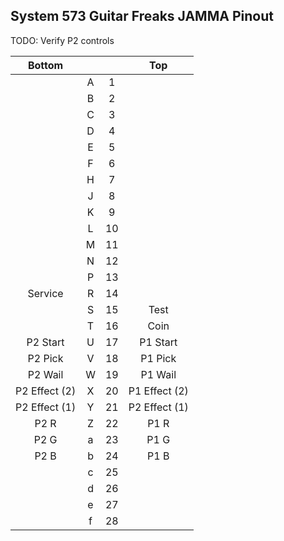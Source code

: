 ## System 573 Guitar Freaks JAMMA Pinout

TODO: Verify P2 controls

Bottom |  |  | Top
:------: | :------: | :------: | :------:
|  | A |  1 |  |
|  | B |  2 |  |
|  | C |  3 |  |
|  | D |  4 |  |
|  | E |  5 |  |
|  | F |  6 |  |
|  | H |  7 |  |
|  | J |  8 |  |
|  | K |  9 |  |
|  | L | 10 |  |
|  | M | 11 |  |
|  | N | 12 |  |
|  | P | 13 |  |
| Service | R | 14 |  |
|  | S | 15 | Test |
|  | T | 16 | Coin |
| P2 Start | U | 17 | P1 Start |
| P2 Pick | V | 18 | P1 Pick |
| P2 Wail | W | 19 | P1 Wail |
| P2 Effect (2) | X | 20 | P1 Effect (2) |
| P2 Effect (1) | Y | 21 | P2 Effect (1) |
| P2 R | Z | 22 | P1 R |
| P2 G | a | 23 | P1 G |
| P2 B | b | 24 | P1 B |
|  | c | 25 |  |
|  | d | 26 |  |
|  | e | 27 |  |
|  | f | 28 |  |
